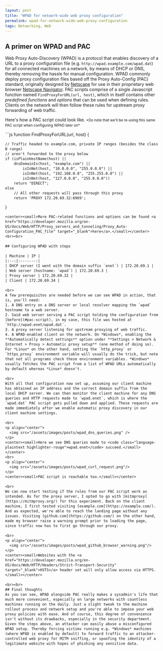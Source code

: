 ```yaml
---
layout: post
title: "WPAD for network-wide web proxy configuration"
permalink: wpad-for-network-wide-web-proxy-configuration
tags: Networking, Web
---
```


## A primer on WPAD and PAC
Web Proxy Auto-Discovery (WPAD) is a protocol that enables discovery of a URL to a proxy configuration file (e.g. `http://wpad.example.com/wpad.dat`) for all connected machines on a network, by means of DHCP or DNS, thereby removing the hassle for manual configuration. WPAD commonly deploy proxy configuration files based off the Proxy Auto-Config (PAC) standard, originally designed by <a href="https://en.wikipedia.org/wiki/Netscape" target="_blank">Netscape</a> for use in their proprietary web browser <a href="https://en.wikipedia.org/wiki/Netscape_Navigator" target="_blank">Netscape Navigator</a>. PAC scripts comprise of a single Javascript function named `FindProxyForURL(url, host)`, which in itself contains other *predefined functions* and *options* that can be used when defining rules. Clients on the network will then follow these rules for upstream proxy forwarding of web traffic. 

<p id="pac-script">Here's how a PAC script could look like. <small>*Do note that we'll be re-using this same PAC script when configuring WPAD later on*</small></p>
```js
function FindProxyForURL(url, host) {
    
    // Traffic headed to example.com, private IP ranges (besides the class B range) 
    // aren't forwarded to the proxy below
    if (isPlainHostName(host) || 
        dnsDomainIs(host, "example.com") ||
            isInNet(host, "10.0.0.0", "255.0.0.0") || 
            isInNet(host, "192.168.0.0", "255.255.0.0") || 
            isInNet(host, "127.0.0.0", "255.0.0.0"))
        return "DIRECT"; 
    else
        // All other requests will pass through this proxy
        return 'PROXY 172.20.69.32:6969';
}
```
<center><small>More PAC-related functions and options can be found <a href="https://developer.mozilla.org/en-US/docs/Web/HTTP/Proxy_servers_and_tunneling/Proxy_Auto-Configuration_PAC_file" target="_blank">here</a>.</small></center>
<br><br>

## Configuring WPAD with steps

| Machine | IP |
|:--:|:-------:|
| DHCP server (I went with the domain suffix `enet`) | 172.20.69.1 |
| Web server (hostname: `wpad`) | 172.20.69.3 |
| Proxy server | 172.20.69.32 |
| Client | 172.20.69.34 |

<br>
A few prerequisites are needed before we can see WPAD in action, that is, you'll need:
1. A DNS entry on a DNS server or local resolver mapping the `wpad` hostname to a web server.
2. Said web server serving a PAC script holding the configuration from [before](#pac-script), in my case, this file was hosted at `http://wpad.enet/wpad.dat`. 
3. A proxy server listening for upstream proxying of web traffic.
4. A WPAD-enabled client on the network. On *Windows*, enabling the **Automatically detect settings** option under **Settings > Network & Internet > Proxy > Automatic proxy setup** (one method of doing so). For *Linux* on the other hand, setting the `http_proxy` or `https_proxy` environment variable will usually do the trick, but note that not all programs check these environment variables. *Windows* usually fetches the PAC script from a list of WPAD URLs automatically by default whereas *Linux* doesn't.

<br>
With all that configuration now set up, assuming our client machine has obtained an IP address and the correct domain suffix from the local DHCP server. We can then monitor the client machine for any DNS queries and HTTP requests made to `wpad.enet`, which is where the `wpad.dat` PAC script gets pulled down and applied. These requests are made immediately after we enable automatic proxy discovery in our client machine settings.

<br>
<p align="center">
  <img src="/assets/images/posts/wpad_dns_queries.png" />
</p>
<center><small>Here we see DNS queries made to <code class="language-plaintext highlighter-rouge">wpad.enet</code> succeed.</small></center>
<br>
<p align="center">
  <img src="/assets/images/posts/wpad_curl_request.png"/>
</p>
<center><small>PAC script is reachable too.</small></center>

<br>
We can now start testing if the rules from our PAC script work as intended. As for the proxy server, I opted to go with [mitmproxy](https://mitmproxy.org/) for this experiment. Back on the client machine, I first tested visiting [example.com](https://example.com/). And as expected, we're able to reach the landing page without any issues. Visiting [github.com](https://github.com/) on the other hand, made my browser raise a warning prompt prior to loading the page, since traffic now has to first go through our proxy.

<br>
<p align="center">
  <img src="/assets/images/posts/wpad_github_browser_warning.png"/>
</p>
<center><small>Websites with the <a href="https://developer.mozilla.org/en-US/docs/Web/HTTP/Headers/Strict-Transport-Security" target="_blank">HSTS</a> header set will only allow access via HTTPS.</small></center>

<br><br>
## Final thoughts
As you can see, WPAD alongside PAC really makes a sysadmin's life that much more convenient, especially on large networks with countless machines running on the daily. Just a slight tweak to the machine rollout process and network setup and you're able to impose your web proxy policies with ease. And of course, this degree of convenience isn't without its drawbacks, especially in the security department. Given the steps above, an attacker can easily abuse a misconfigured WPAD setup. Thereby forcing victims running e.g. *Windows* machines (where WPAD is enabled by default) to forward traffic to an attacker-controlled web proxy for MITM sniffing, or spoofing the identity of a legitimate website with hopes of phishing any sensitive data.
